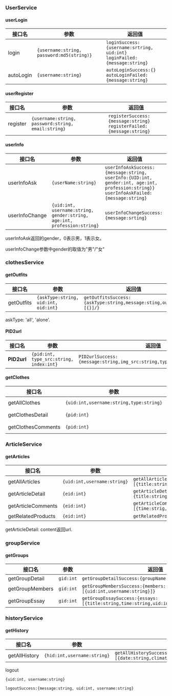 ### **UserService**

#### userLogin

| 接口名    | 参数                                          | 返回值                                                       |
| --------- | --------------------------------------------- | ------------------------------------------------------------ |
| login     | `{username:string, password:md5(string)}` | `loginSuccess:{username:srtring, uid:int}`<br />`loginFailed:{message:string}` |
| autoLogin | `{username:string}`                           | `autoLoginSuccess:{}`<br />`autoLoginFailed:{message:string}` |

#### userRegister

| 接口名   | 参数                                               | 返回值                                                       |
| -------- | -------------------------------------------------- | ------------------------------------------------------------ |
| register | `{username:string, password:string, email:string}` | `registerSuccess:{message:string}`<br />`registerFailed:{message:string}` |

#### **userInfo**

| 接口名         | 参数                                                         | 返回值                                                       |
| -------------- | ------------------------------------------------------------ | ------------------------------------------------------------ |
| userInfoAsk    | `{userName:string}`                                          | `userInfoAskSuccess:{message:string, userInfo:{UID:int, gender:int, age:int, profession:string}}`<br />`userInfoAskFailed:{message:string}` |
| userInfoChange | `{uid:int, username:string, gender:string, age:int, profession:string}`<br /> | `userInfoChangeSuccess:{message:srting}`                     |

userInfoAsk返回的gender，0表示男，1表示女。

userInfoChange参数中gender的取值为"男"/"女"



### clothesService

#### **getOutfits**

| 接口名     | 参数                                 | 返回值                                                       |
| ---------- | ------------------------------------ | ------------------------------------------------------------ |
| getOutfits | `{askType:string, uid:int, oid:int}` | `getOutfitsSuccess:{askType:string,message:sting,outfits:[{}]/}` |

askType: 'all', 'alone'.

#### **PID2url**

| 接口名      | 参数                                    | 返回值                                                       |
| ----------- | --------------------------------------- | ------------------------------------------------------------ |
| **PID2url** | `{pid:int, type_src:string, index:int}` | `PID2urlSuccess:{message:string,img_src:string,type_src:string,index:int}` |

#### getClothes

| 接口名             | 参数                                    | 返回值                                                       |
| ------------------ | --------------------------------------- | ------------------------------------------------------------ |
| getAllClothes      | `{uid:int,username:string,type:string}` | `getAllClothesSuccess:{clothes:[{pid:int, img_src:string, type:string},...], type:string}` |
| getClothesDetail   | `{pid:int}`                             | `getClothesDetailSuccess:{img_src:string,season:string,climate:string,situation:string,band:string}` |
| getClothesComments | `{pid:int}`                             | `getClothesCommentsSuccess:{comments:[{time:strig,content:string,username:string,uid:int}...]}` |



### ArticleService

#### getArticles

| 接口名             | 参数                        | 返回值                                                       |
| ------------------ | --------------------------- | ------------------------------------------------------------ |
| getAllArticles     | `{uid:int,username:string}` | `getAllArticlesSuccess:{articles:[{title:string,time:string}...]}` |
| getArticleDetail   | `{eid:int}`                 | `getArticleDetailSuccess:{title:string,content:string,uid:int,username:string}` |
| getArticleComments | `{eid:int}`                 | `getArticleCommentsSuccess:{comments:[{time:strig,content:string,username:string,uid:int}...]}` |
| getRelatedProducts | `{eid:int}`                 | `getRelatedProductsSuccess:{products:[{pid:int}...]}`        |

getArticleDetail: content返回url.



### groupService

#### getGroups

| 接口名          | 参数      | 返回值                                                       |
| --------------- | --------- | ------------------------------------------------------------ |
| getGroupDetail  | `gid:int` | `getGroupDetailSuccess:{groupName:string,intro:string}`      |
| getGroupMembers | `gid:int` | `getGroupMembersSuccess:{members:[{uid:int,username:string}]}` |
| getGroupEssay   | `gid:int` | `getGroupEssaySuccess:{essays:[{title:string,time:string,uid:int,username:string}...]}` |



### historyService

#### getHistory

| 接口名        | 参数                        | 返回值                                                       |
| ------------- | --------------------------- | ------------------------------------------------------------ |
| getAllHistory | `{hid:int,username:string}` | `getAllHistorySuccess:{histories:[{date:string,climate:string,situation:string,top_id:int...}...]}` |





logout

`{uid:int, username:string}`

`logoutSuccess:{message:string, uid:int, username:string}`
